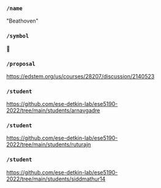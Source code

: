 ### `/name`
"Beathoven"
### `/symbol`
🎹
### `/proposal`
https://edstem.org/us/courses/28207/discussion/2140523
### `/student`
https://github.com/ese-detkin-lab/ese5190-2022/tree/main/students/arnavgadre
### `/student`
https://github.com/ese-detkin-lab/ese5190-2022/tree/main/students/ruturajn
### `/student`
https://github.com/ese-detkin-lab/ese5190-2022/tree/main/students/siddmathur14
